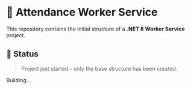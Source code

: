 # 🧠 Attendance Worker Service

This repository contains the initial structure of a **.NET 8 Worker Service** project.

## 🚧 Status
> Project just started - only the base structure has been created.

Building...